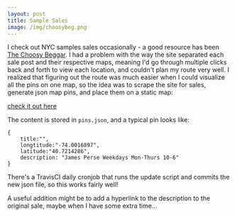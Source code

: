 ```yaml
---
layout: post
title: Sample Sales
image: /img/choosybeg.png
---
```


I check out NYC samples sales occasionally - a good resource has been [The Choosy Beggar](http://thechoosybeggar.com).
I had a problem with the way  the site separated each sale post and their respective maps, 
meaning I'd go through multiple clicks back and forth to view each location, and couldn't plan my 
route very well. 
I realized that figuring out the route was much easier when I could visualize all the pins on one map, 
so the idea was to scrape the site for sales, generate json map pins, and place them on a static map:

[check it out here](../sampleSaleProject/sampleSaleMapNYC.html)

The content is stored in `pins.json`, and a typical pin looks like:

    {
    	title:"",
    	longtitude:"-74.0016897",
    	latitude:"40.7214286",
    	description: "James Perse Weekdays Mon-Thurs 10-6"
    }

There's a TravisCI daily cronjob that runs the update script and commits the new json file, so this works fairly well!

A useful addition might be to add a hyperlink to the description to the original sale, maybe when I have some extra time...